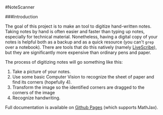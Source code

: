#NoteScanner

###Introduction

The goal of this project is to make an tool to digitize hand-written notes. Taking notes by hand is often easier and faster than typing up notes, especially for technical material. Nonetheless, having a digital copy of your notes is helpful both as a backup and as a quick resource (you can't `grep` over a notebook). There are tools that do this natively (namely [LiveScribe](www.livescribe.com/smartpen/)), but they are significantly more expensive than ordinary pens and paper.

The process of digitizing notes will go something like this:

1. Take a picture of your notes.
2. Use some basic Computer Vision to recognize the sheet of paper and find its corners (hopefully 4).
3. Transform the image so the identified corners are dragged to the corners of the image
4. Recognize handwriting.

Full documentation is available on [Github Pages](http://ben-eysenbach.github.io/NoteScanner/) (which supports MathJax).
